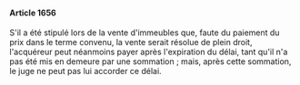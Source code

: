 #### Article 1656

S'il a été stipulé lors de la vente d'immeubles que, faute du paiement du prix dans le terme convenu, la vente serait résolue de plein droit, l'acquéreur peut néanmoins payer après l'expiration du délai, tant qu'il n'a pas été mis en demeure par une sommation ; mais, après cette sommation, le juge ne peut pas lui accorder ce délai.

